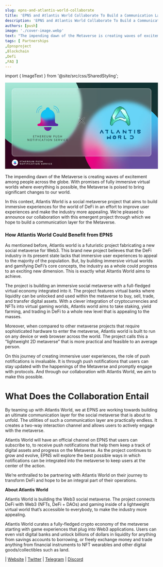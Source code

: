 ```yaml
---
slug: epns-and-atlantis-world-collaborate
title: 'EPNS and Atlantis World Collaborate To Build a Communication Layer for the Social Metaverse'
description: 'EPNS and Atlantis World Collaborate To Build a Communication Layer for the Social Metaverse'
authors: [push]
image: './cover-image.webp'
text: "The impending dawn of the Metaverse is creating waves of excitement among people across the globe. With promises of fully immersive virtual worlds where everything is possible, the Metaverse is poised to bring significant changes to our world."
tags: [ Partnerships
,Epnsproject
,Blockchain
,Defi
,FAQ ]
---
```

import { ImageText } from '@site/src/css/SharedStyling';

![Cover image of EPNS and Atlantis World Collaborate To Build a Communication Layer for the Social Metaverse](./cover-image.webp)

<!--truncate-->

The impending dawn of the Metaverse is creating waves of excitement among people across the globe. With promises of fully immersive virtual worlds where everything is possible, the Metaverse is poised to bring significant changes to our world.

In this context, Atlantis World is a social metaverse project that aims to build immersive experiences for the world of DeFi in an effort to improve user experiences and make the industry more appealing. We’re pleased to announce our collaboration with this emergent project through which we hope to build a communication layer for the Metaverse.

### How Atlantis World Could Benefit from EPNS

As mentioned before, Atlantis world is a futuristic project fabricating a new social metaverse for Web3. This brand new project believes that the DeFi industry in its present state lacks that immersive user experiences to appeal to the majority of the population. But, by building immersive virtual worlds and gamifying DeFi’s core concepts, the industry as a whole could progress to an exciting new dimension. This is exactly what Altantis World aims to achieve.

The project is building an immersive social metaverse with a full-fledged virtual economy integrated into it. The project features virtual banks where liquidity can be unlocked and used within the metaverse to buy, sell, trade, and transfer digital assets. With a clever integration of cryptocurrencies and NFTs into virtual gaming worlds, Atlantis world aims to take staking, yield farming, and trading in DeFi to a whole new level that is appealing to the masses.

Moreover, when compared to other metaverse projects that require sophisticated hardware to enter the metaverse, Atlantis world is built to run on any device or web browser across the world. The project calls this a “lightweight 2D metaverse” that is more practical and feasible to an average person.

On this journey of creating immersive user experiences, the role of push notifications is invaluable. It is through push notifications that users can stay updated with the happenings of the Metaverse and promptly engage with protocols. And through our collaboration with Atlantis World, we aim to make this possible.

What Does the Collaboration Entail
==================================

By teaming up with Atlantis World, we at EPNS are working towards building an ultimate communication layer for the social metaverse that is about to unfold. The utilities of such a communication layer are practically endless. It creates a two-way interaction channel and allows users to actively engage with the metaverse.

Atlantis World will have an official channel on EPNS that users can subscribe to, to receive push notifications that help them keep a track of digital assets and progress on the Metaverse. As the project continues to grow and evolve, EPNS will explore the best possible ways in which notifications can be integrated into the metaverse to keep users at the center of the action.

We’re enthralled to be partnering with Atlantis World on their journey to transform DeFi and hope to be an integral part of their operations.

**About Atlantis World**

Atlantis World is building the Web3 social metaverse. The project connects DeFi with Web3 (NFTs, DeFi + DAOs) and gaming inside of a lightweight virtual world that’s accessible to everybody, to make the industry more appealing.

Atlantis World curates a fully-fledged crypto economy of the metaverse starting with game experiences that plug into Web3 applications. Users can even visit digital banks and unlock billions of dollars in liquidity for anything from savings accounts to borrowing, or freely exchange money and trade anything from financial instruments to NFT wearables and other digital goods/collectibles such as land.

| [Website](https://atlantis.world/) | [Twitter](https://twitter.com/atlantis0x) | [Telegram](https://t.me/atlwrld) | [Discord](https://discord.gg/atlantisworld)
